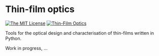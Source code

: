 # Thin-film optics

[![The MIT License](https://img.shields.io/badge/license-MIT-orange.svg?style=flat-square)](http://opensource.org/licenses/MIT)
[![Thin-Film Optics](https://github.com/lnacquaroli/thin_film_optics/actions/workflows/ci.yml/badge.svg)](https://github.com/lnacquaroli/thin_film_optics/actions/workflows/ci.yml)

Tools for the optical design and characterisation of thin-films written in Python.

Work in progress, ...
